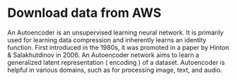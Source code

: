 # Download data from AWS

An Autoencoder is an unsupervised learning neural network. It is primarily used for learning data compression and inherently learns an identity function. First introduced in the 1980s, it was promoted in a paper by Hinton & Salakhutdinov in 2006. An Autoencoder network aims to learn a generalized latent representation ( encoding ) of a dataset. Autoencoder is helpful in various domains, such as for processing image, text, and audio.
